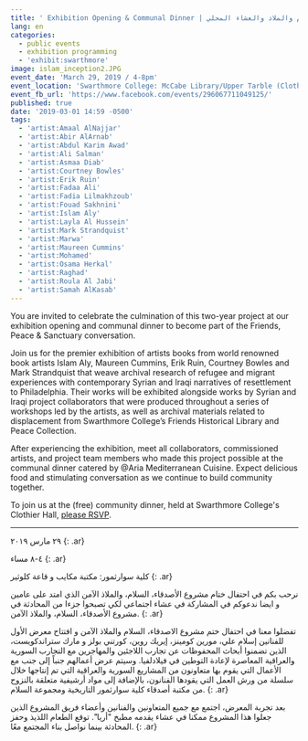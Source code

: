 ```yaml
---
title: ' Exhibition Opening & Communal Dinner | افتتاح معرض الأصدقاء والسلام والملاذ والعشاء المحلي'
lang: en
categories:
  - public events
  - exhibition programming
  - 'exhibit:swarthmore'
image: islam_inception2.JPG
event_date: 'March 29, 2019 / 4-8pm'
event_location: 'Swarthmore College: McCabe Library/Upper Tarble (Clothier Hall)'
event_fb_url: 'https://www.facebook.com/events/296067711049125/'
published: true
date: '2019-03-01 14:59 -0500'
tags:
  - 'artist:Amaal AlNajjar'
  - 'artist:Abir AlArnab'
  - 'artist:Abdul Karim Awad'
  - 'artist:Ali Salman'
  - 'artist:Asmaa Diab'
  - 'artist:Courtney Bowles'
  - 'artist:Erik Ruin'
  - 'artist:Fadaa Ali'
  - 'artist:Fadia Lilmakhzoub'
  - 'artist:Fouad Sakhnini'
  - 'artist:Islam Aly'
  - 'artist:Layla Al Hussein'
  - 'artist:Mark Strandquist'
  - 'artist:Marwa'
  - 'artist:Maureen Cummins'
  - 'artist:Mohamed'
  - 'artist:Osama Herkal'
  - 'artist:Raghad'
  - 'artist:Roula Al Jabi'
  - 'artist:Samah AlKasab'
---
```


You are invited to celebrate the culmination of this two-year project at our exhibition opening and communal dinner to become part of the Friends, Peace & Sanctuary conversation.

Join us for the premier exhibition of artists books from world renowned book artists Islam Aly, Maureen Cummins, Erik Ruin, Courtney Bowles and Mark Strandquist that weave archival research of refugee and migrant experiences with contemporary Syrian and Iraqi narratives of resettlement to Philadelphia. Their works will be exhibited alongside works by Syrian and Iraqi project collaborators that were produced throughout a series of workshops led by the artists, as well as archival materials related to displacement from Swarthmore College’s Friends Historical Library and Peace Collection.

After experiencing the exhibition, meet all collaborators, commissioned artists, and project team members who made this project possible at the communal dinner catered by @Aria Mediterranean Cuisine. Expect delicious food and stimulating conversation as we continue to build community together.

To join us at the (free) community dinner, held at Swarthmore College's Clothier Hall, [please RSVP](https://bit.ly/FPSDinner).


<hr/>

 
٢٩ مارس ٢٠١٩ 
{: .ar}

٤-٨ مساء
{: .ar}

كلية سوارثمور: مكتبة مكايب و قاعة كلوثير
{: .ar}

نرحب بكم في احتفال ختام مشروع الأصدقاء، السلام، والملاذ الآمن الذي امتد على عامين و ايضا ندعوكم في المشاركة في عشاء اجتماعي لكي تصبحوا جزءا من المحادثة في مشروع الأصدقاء، السلام، والملاذ الآمن.
{: .ar}

تفضلوا معنا في احتفال ختم مشروع الاصدقاء، السلام والملاذ الآمن و افتتاح معرض الأول للفنانين إسلام علي، مورين كومينز، إيريك روين، كورتني بولز و مارك ستراندكويست، الذين تضمنوا أبحاث المحفوظات عن تجارب اللاجئين والمهاجرين مع التجارب السورية والعراقية المعاصرة لإعادة التوطين في فيلادلفيا. وسيتم عرض أعمالهم جنباً إلى جنب مع الأعمال التي يقوم بها متعاونون من المشاريع السورية والعراقية التي تم إنتاجها خلال سلسلة من ورش العمل التي يقودها الفنانون، بالإضافة إلى مواد أرشيفية متعلقة بالنزوح من مكتبة أصدقاء كلية سوارثمور التاريخية ومجموعة السلام.
{: .ar}

بعد تجربة المعرض، اجتمع مع جميع المتعاونين والفنانين وأعضاء فريق المشروع الذين جعلوا هذا المشروع ممكنا في عشاء يقدمه مطبخ "أريا". توقع الطعام اللذيذ وحفز المحادثة بينما نواصل بناء المجتمع معًا.
{: .ar}
